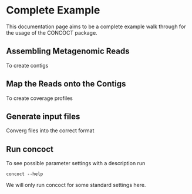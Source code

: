Complete Example
================
This documentation page aims to be a complete example walk through for the usage of the CONCOCT package. 

Assembling Metagenomic Reads
----------------------------
To create contigs

Map the Reads onto the Contigs
------------------------------
To create coverage profiles

Generate input files
--------------------
Converg files into the correct format

Run concoct
-----------
To see possible parameter settings with a description run

    concoct --help

We will only run concoct for some standard settings here.